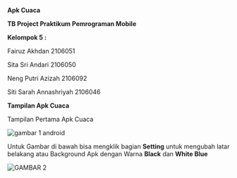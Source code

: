 **Apk Cuaca**

**TB Project Praktikum Pemrograman Mobile**

**Kelompok 5 :**

Fairuz Akhdan 2106051

Sita Sri Andari 2106050

Neng Putri Azizah 2106092

Siti Sarah Annashriyah 2106046



**Tampilan Apk Cuaca**



Tampilan Pertama Apk Cuaca

![gambar 1 android](https://github.com/sitaaandariiii/Apk_Cuaca/assets/127017772/284f30f9-41fe-497b-9590-b821eadeaafd)

Untuk Gambar di bawah bisa mengklik bagian **Setting** untuk mengubah latar belakang atau Background Apk dengan Warna **Black** dan **White Blue**

![GAMBAR 2](https://github.com/sitaaandariiii/Apk_Cuaca/assets/127017772/e2db1456-1a61-4ed9-9622-8a4975fbb3b6)





